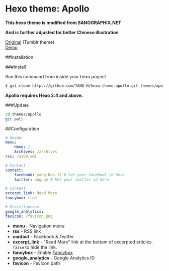 Hexo theme: Apollo
=================

**This hexo theme is modified from SANOGRAPHIX.NET**

**And is further adjusted for better Chinese illustration**

[Original](https://github.com/sanographix/tumblr/tree/master/apollo) (Tumblr theme)  
[Demo](http://howyoung.info/)


##Installation

###Install

Run this command from inside your hexo project
``` bash
$ git clone https://github.com/YANG-H/hexo-theme-apollo.git themes/apollo
```

**Apollo requires Hexo 2.4 and above.**

###Update

``` bash
cd themes/apollo
git pull
```

##Configuration

``` yml
# Header
menu:
    Home: /
    Archives: /archives
rss: /atom.xml

# Contact
contact:
    facebook: yang.hao.12 # Set your facebook id here
    twitter: aognay # Set your twitter id here

# Content
excerpt_link: Read More
fancybox: true

# Miscellaneous
google_analytics:
favicon: /favicon.png
```

- **menu** - Navigation menu
- **rss** - RSS link
- **contact** - Facebook & Twitter
- **excerpt_link** - "Read More" link at the bottom of excerpted articles. `false` to hide the link.
- **fancybox** - Enable [Fancybox](http://fancyapps.com/fancybox/)
- **google_analytics** - Google Analytics ID
- **favicon** - Favicon path
